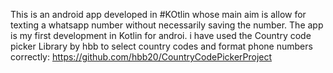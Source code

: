 This is an android app developed in #KOtlin whose main aim is allow for texting a whatsapp number without necessarily saving the number.
The app is my first development in Kotlin for androi.
i have used the Country code picker Library by hbb to select country codes and format phone numbers correctly: https://github.com/hbb20/CountryCodePickerProject


